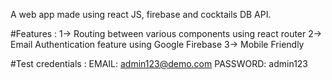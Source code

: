 A web app made using react JS, firebase and cocktails DB API.

#Features :
1-> Routing between various components using react router 
2-> Email Authentication feature using Google Firebase
3-> Mobile Friendly

#Test credentials :
EMAIL: admin123@demo.com
PASSWORD: admin123
